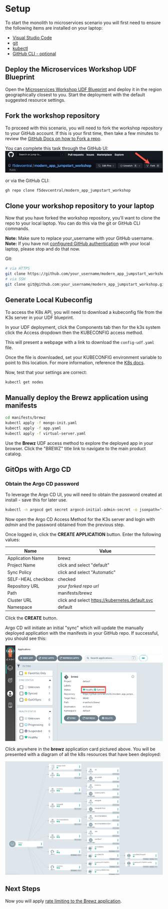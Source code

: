 # Setup

To start the monolith to microservices scenario you will first need to ensure the following items are installed on your laptop:

- [Visual Studio Code](https://code.visualstudio.com/)
- [git](https://git-scm.com/downloads)
- [kubectl](https://kubernetes.io/docs/tasks/tools/)
- [GitHub CLI - optional](https://cli.github.com/)

## Deploy the Microservices Workshop UDF Blueprint

Open the [Microservices Workshop UDF Blueprint](https://udf.f5.com/b/792c428c-89f6-440e-b068-3d99a471fd9c#documentation) and deploy it in the region geographically closest to you. Start the deployment with the default suggested resource settings.

## Fork the workshop repository

To proceed with this scenario, you will need to fork the workshop repository to your GitHub account.  If this is your first time, then take a few minutes to review the [GitHub Docs on how to Fork a repo](https://docs.github.com/en/get-started/quickstart/fork-a-repo).

You can complete this task through the GitHub UI:
![GitHub Fork](../assets/gh_fork.jpg)

or via the GitHub CLI:

```bash
gh repo clone f5devcentral/modern_app_jumpstart_workshop
```

## Clone your workshop repository to your laptop

Now that you have forked the workshop repository, you'll want to clone the repo to your local laptop.  You can do this via the git or GitHub CLI commands.

**Note:** Make sure to replace your_username with your GitHub username.
**Note:** If you have not [configured GitHub authentication](https://docs.github.com/en/authentication) with your local laptop, please stop and do that now.

Git:

```bash
# via HTTPS
git clone https://github.com/your_username/modern_app_jumpstart_workshop.git modern_app_jumpstart_workshop
# via SSH
git clone git@github.com:your_username/modern_app_jumpstart_workshop.git modern_app_jumpstart_workshop
```

## Generate Local Kubeconfig

To access the K8s API, you will need to download a kubeconfig file from the K3s server in your UDF blueprint.

In your UDF deployment, click the Components tab then for the k3s system click the Access dropdown then the KUBECONFIG access method.

This will present a webpage with a link to download the `config-udf.yaml` file.

Once the file is downloaded, set your KUBECONFIG environment variable to point to this location. For more information, reference the [K8s docs](https://kubernetes.io/docs/concepts/configuration/organize-cluster-access-kubeconfig/#the-kubeconfig-environment-variable).

Now, test that your settings are correct:

```bash
kubectl get nodes
```

## Manually deploy the Brewz application using manifests

```bash
cd manifests/brewz
kubectl apply -f mongo-init.yaml
kubectl apply -f app.yaml
kubectl apply -f virtual-server.yaml
```

Use the **Brewz** UDF access method to explore the deployed app in your browser. Click the "BREWZ" title link to navigate to the main product catalog.

## GitOps with Argo CD

### Obtain the Argo CD password

To leverage the Argo CD UI, you will need to obtain the password created at install - save this for later use.

```bash
kubectl -n argocd get secret argocd-initial-admin-secret -o jsonpath="{.data.password}" | base64 -d; echo
```

Now open the Argo CD Access Method for the K3s server and login with *admin* and the password obtained from the previous step.

Once logged in, click the **CREATE APPLICATION** button. Enter the following values:

| **Name**               | **Value**                                       |
|------------------------|-------------------------------------------------|
| Application Name       | brewz                                           |
| Project Name           | click and select "default"                      |
| Sync Policy            | click and select "Automatic"                    |
| SELF-HEAL checkbox     | checked                                         |
| Repository URL         | *your forked repo url*                          |
| Path                   | manifests/brewz                                 |
| Cluster URL            | click and select <https://kubernetes.default.svc> |
| Namespace              | default                                         |

Click the **CREATE** button.

Argo CD will initiate an initial "sync" which will update the manually deployed application with the manifests in your GitHub repo. If successful, you should see this:

![Argo sync summary](../assets/argo_sync_summary.png)

Click anywhere in the **brewz** application card pictured above. You will be presented with a diagram of all the k8s resources that have been deployed:

![Argo sync summary](../assets/argo_sync_details_1.png)

## Next Steps

Now you will apply [rate limiting to the Brewz application](rate-limit.md).
